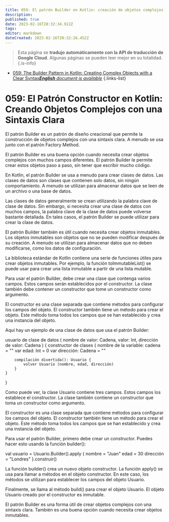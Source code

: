 ```yaml
---
title: 059: El patrón Builder en Kotlin: creación de objetos complejos con una sintaxis clara
description: 
published: true
date: 2023-02-16T20:32:34.912Z
tags: 
editor: markdown
dateCreated: 2023-02-16T20:32:26.452Z
---
```


> Esta página se **tradujo automáticamente con la API de traducción de Google Cloud**.
Algunas páginas se pueden leer mejor en su totalidad.{.is-info}



- [059: The Builder Pattern in Kotlin: Creating Complex Objects with a Clear Syntax***English** document is available*](/en/Knowledge-base/Kotlin/Learning/059-the-builder-pattern-in-kotlin-creating-complex-objects-with-a-clear-syntax)
{.links-list}


# 059: El Patrón Constructor en Kotlin: Creando Objetos Complejos con una Sintaxis Clara

El patrón Builder es un patrón de diseño creacional que permite la construcción de objetos complejos con una sintaxis clara. A menudo se usa junto con el patrón Factory Method.

El patrón Builder es una buena opción cuando necesita crear objetos complejos con muchos campos diferentes. El patrón Builder le permite crear estos objetos paso a paso, sin tener que escribir mucho código.

En Kotlin, el patrón Builder se usa a menudo para crear clases de datos. Las clases de datos son clases que contienen solo datos, sin ningún comportamiento. A menudo se utilizan para almacenar datos que se leen de un archivo o una base de datos.

Las clases de datos generalmente se crean utilizando la palabra clave de clase de datos. Sin embargo, si necesita crear una clase de datos con muchos campos, la palabra clave de la clase de datos puede volverse bastante detallada. En tales casos, el patrón Builder se puede utilizar para crear la clase de datos.

El patrón Builder también es útil cuando necesita crear objetos inmutables. Los objetos inmutables son objetos que no se pueden modificar después de su creación. A menudo se utilizan para almacenar datos que no deben modificarse, como los datos de configuración.

La biblioteca estándar de Kotlin contiene una serie de funciones útiles para crear objetos inmutables. Por ejemplo, la función toImmutableList() se puede usar para crear una lista inmutable a partir de una lista mutable.

Para usar el patrón Builder, debe crear una clase que contenga varios campos. Estos campos serán establecidos por el constructor. La clase también debe contener un constructor que tome un constructor como argumento.

El constructor es una clase separada que contiene métodos para configurar los campos del objeto. El constructor también tiene un método para crear el objeto. Este método toma todos los campos que se han establecido y crea una instancia del objeto.

Aquí hay un ejemplo de una clase de datos que usa el patrón Builder:

usuario de clase de datos (
    nombre de valor: Cadena,
    valor: Int,
    dirección de valor: Cadena
) {
    constructor de clases {
        nombre de la variable: cadena = ""
        var edad: Int = 0
        var dirección: Cadena = ""
 
        compilación divertida(): Usuario {
            volver Usuario (nombre, edad, dirección)
        }
    }
}

Como puede ver, la clase Usuario contiene tres campos. Estos campos los establece el constructor. La clase también contiene un constructor que toma un constructor como argumento.

El constructor es una clase separada que contiene métodos para configurar los campos del objeto. El constructor también tiene un método para crear el objeto. Este método toma todos los campos que se han establecido y crea una instancia del objeto.

Para usar el patrón Builder, primero debe crear un constructor. Puedes hacer esto usando la función builder():

val usuario = Usuario.Builder().apply {
    nombre = "Juan"
    edad = 30
    dirección = "Londres"
}.construir()

La función builder() crea un nuevo objeto constructor. La función apply() se usa para llamar a métodos en el objeto constructor. En este caso, los métodos se utilizan para establecer los campos del objeto Usuario.

Finalmente, se llama al método build() para crear el objeto Usuario. El objeto Usuario creado por el constructor es inmutable.

El patrón Builder es una forma útil de crear objetos complejos con una sintaxis clara. También es una buena opción cuando necesita crear objetos inmutables.